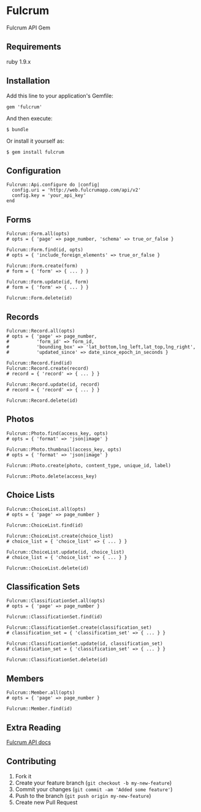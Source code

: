 # Fulcrum

Fulcrum API Gem

## Requirements

ruby 1.9.x

## Installation

Add this line to your application's Gemfile:

    gem 'fulcrum'

And then execute:

    $ bundle

Or install it yourself as:

    $ gem install fulcrum

## Configuration

    Fulcrum::Api.configure do |config|
      config.uri = 'http://web.fulcrumapp.com/api/v2'
      config.key = 'your_api_key'
    end

## Forms

    Fulcrum::Form.all(opts)
    # opts = { 'page' => page_number, 'schema' => true_or_false }

    Fulcrum::Form.find(id, opts)
    # opts = { 'include_foreign_elements' => true_or_false }

    Fulcrum::Form.create(form)
    # form = { 'form' => { ... } }

    Fulcrum::Form.update(id, form)
    # form = { 'form' => { ... } }

    Fulcrum::Form.delete(id)

## Records

    Fulcrum::Record.all(opts)
    # opts = { 'page' => page_number,
    #          'form_id' => form_id,
    #          'bounding_box' => 'lat_bottom,lng_left,lat_top,lng_right',
    #          'updated_since' => date_since_epoch_in_seconds }

    Fulcrum::Record.find(id)
    Fulcrum::Record.create(record)
    # record = { 'record' => { ... } }

    Fulcrum::Record.update(id, record)
    # record = { 'record' => { ... } }

    Fulcrum::Record.delete(id)

## Photos

    Fulcrum::Photo.find(access_key, opts)
    # opts = { 'format' => 'json|image' }

    Fulcrum::Photo.thumbnail(access_key, opts)
    # opts = { 'format' => 'json|image' }

    Fulcrum::Photo.create(photo, content_type, unique_id, label)

    Fulcrum::Photo.delete(access_key)

## Choice Lists

    Fulcrum::ChoiceList.all(opts)
    # opts = { 'page' => page_number }

    Fulcrum::ChoiceList.find(id)

    Fulcrum::ChoiceList.create(choice_list)
    # choice_list = { 'choice_list' => { ... } }

    Fulcrum::ChoiceList.update(id, choice_list)
    # choice_list = { 'choice_list' => { ... } }

    Fulcrum::ChoiceList.delete(id)

## Classification Sets

    Fulcrum::ClassificationSet.all(opts)
    # opts = { 'page' => page_number }

    Fulcrum::ClassificationSet.find(id)

    Fulcrum::ClassificationSet.create(classification_set)
    # classification_set = { 'classification_set' => { ... } }

    Fulcrum::ClassificationSet.update(id, classification_set)
    # classification_set = { 'classification_set' => { ... } }

    Fulcrum::ClassificationSet.delete(id)

## Members

    Fulcrum::Member.all(opts)
    # opts = { 'page' => page_number }

    Fulcrum::Member.find(id)

## Extra Reading

  [Fulcrum API docs](http://developer.fulcrumapp.com/api/fulcrum-api.html)

## Contributing

1. Fork it
2. Create your feature branch (`git checkout -b my-new-feature`)
3. Commit your changes (`git commit -am 'Added some feature'`)
4. Push to the branch (`git push origin my-new-feature`)
5. Create new Pull Request
